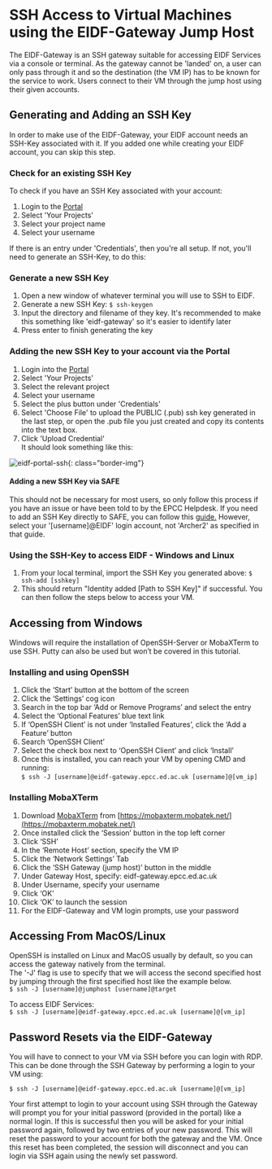 # SSH Access to Virtual Machines using the EIDF-Gateway Jump Host

<style>
.borderimg1 {
  border: 5px solid transparent;
  padding: 5px;
  /*margin: 15px;*/
  border-color: rgba(192, 192, 192, 0.1);
  border-radius: 10px;
}

.bold {
  font-weight: bold;
  color: blue;
}
</style>

The EIDF-Gateway is an SSH gateway suitable for accessing EIDF Services via a console or terminal. As the gateway cannot be 'landed' on, a user can only pass through it and so the destination (the VM IP) has to be known for the service to work. Users connect to their VM through the jump host using their given accounts.


## Generating and Adding an SSH Key

In order to make use of the EIDF-Gateway, your EIDF account needs an SSH-Key associated with it.
If you added one while creating your EIDF account, you can skip this step.

### Check for an existing SSH Key

To check if you have an SSH Key associated with your account:

1. Login to the [Portal](https://portal.eidf.ac.uk)
1. Select 'Your Projects'
1. Select your project name
1. Select your username

If there is an entry under 'Credentials', then you're all setup.
If not, you'll need to generate an SSH-Key, to do this:

### Generate a new SSH Key

1. Open a new window of whatever terminal you will use to SSH to EIDF.
1. Generate a new SSH Key: ```$ ssh-keygen```
1. Input the directory and filename of they key. It's recommended to make this something like 'eidf-gateway' so it's easier to identify later
1. Press enter to finish generating the key

### Adding the new SSH Key to your account via the Portal

1. Login into the [Portal](https://portal.eidf.ac.uk)
1. Select 'Your Projects'
1. Select the relevant project
1. Select your username
1. Select the plus button under  'Credentials'
1. Select 'Choose File' to upload the PUBLIC (.pub) ssh key generated in the last step, or open the <ssh-key>.pub file you just created and copy its contents into the text box.
1. Click 'Upload Credential'  <br> It should look something like this:

![eidf-portal-ssh](/eidf-docs/images/access/eidf-portal-ssh.png){: class="border-img"}

#### Adding a new SSH Key via SAFE

This should not be necessary for most users, so only follow this process if you have an issue or have been told to by the EPCC Helpdesk.
If you need to add an SSH Key directly to SAFE, you can follow this [guide.](https://epcced.github.io/safe-docs/safe-for-users/#how-to-add-an-ssh-public-key-to-your-account)
However, select your '[username]@EIDF' login account, not 'Archer2' as specified in that guide.

### Using the SSH-Key to access EIDF - Windows and Linux

1. From your local terminal, import the SSH Key you generated above: ```$ ssh-add [sshkey]```
1. This should return "Identity added [Path to SSH Key]" if successful. You can then follow the steps below to access your VM.

## Accessing from Windows

Windows will require the installation of OpenSSH-Server or MobaXTerm to use SSH. Putty can also be used but won’t be covered in this tutorial.

### Installing and using OpenSSH

1. Click the ‘Start’ button at the bottom of the screen
1. Click the ‘Settings’ cog icon
1. Search in the top bar ‘Add or Remove Programs’ and select the entry
1. Select the ‘Optional Features’ blue text link
1. If ‘OpenSSH Client’ is not under ‘Installed Features’, click the ‘Add a Feature’ button
1. Search ‘OpenSSH Client’
1. Select the check box next to ‘OpenSSH Client’ and click ‘Install’
1. Once this is installed, you can reach your VM by opening CMD and running: <br> ```$ ssh -J [username]@eidf-gateway.epcc.ed.ac.uk [username]@[vm_ip]```

### Installing MobaXTerm

1. Download [MobaXTerm](https://mobaxterm.mobatek.net/) from [https://mobaxterm.mobatek.net/](https://mobaxterm.mobatek.net/)
1. Once installed click the ‘Session’ button in the top left corner
1. Click ‘SSH’
1. In the ‘Remote Host’ section, specify the VM IP
1. Click the ‘Network Settings’ Tab
1. Click the ‘SSH Gateway (jump host)’ button in the middle
1. Under Gateway Host, specify: eidf-gateway.epcc.ed.ac.uk
1. Under Username, specify your username
1. Click ‘OK’
1. Click ‘OK’ to launch the session
1. For the EIDF-Gateway and VM login prompts, use your password

## Accessing From MacOS/Linux

OpenSSH is installed on Linux and MacOS usually by default, so you can access the gateway natively from the terminal. <br>
The '-J' flag is use to specify that we will access the second specified host by jumping through the first specified host like the example below.<br> ```$ ssh -J [username]@jumphost [username]@target```

To access EIDF Services: <br> ```$ ssh -J [username]@eidf-gateway.epcc.ed.ac.uk [username]@[vm_ip]```

## Password Resets via the EIDF-Gateway
You will have to connect to your VM via SSH before you can login with RDP. This can be done through the SSH Gateway by performing a login to your VM using:

```$ ssh -J [username]@eidf-gateway.epcc.ed.ac.uk [username]@[vm_ip]```


Your first attempt to login to your account using SSH through the Gateway will prompt you for your initial password (provided in the portal) like a normal login. If this is successful then you will be asked for your initial password again, followed by two entries of your new password. This will reset the password to your account for both the gateway and the VM. Once this reset has been completed, the session will disconnect and you can login via SSH again using the newly set password.
